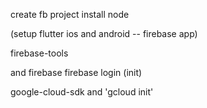 create fb project
install node

(setup flutter ios and android -- firebase app)

firebase-tools

and firebase
firebase login
(init)

google-cloud-sdk
and 'gcloud init'